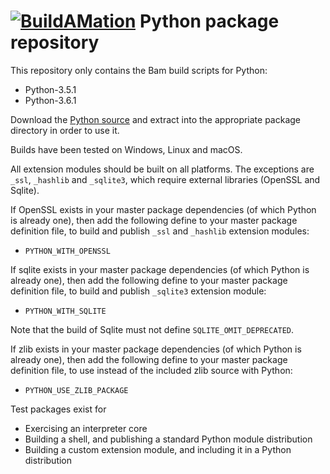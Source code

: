 # [![BuildAMation](http://buildamation.com/BAM-small.png)](https://github.com/markfinal/BuildAMation) Python package repository

This repository only contains the Bam build scripts for Python:

* Python-3.5.1
* Python-3.6.1

Download the [Python source](https://www.python.org/downloads/) and extract into the appropriate package directory in order to use it.

Builds have been tested on Windows, Linux and macOS.

All extension modules should be built on all platforms.
The exceptions are `_ssl`, `_hashlib` and `_sqlite3`, which require external libraries (OpenSSL and Sqlite).

If OpenSSL exists in your master package dependencies (of which Python is already one), then add the following define to your master package definition file, to build and publish `_ssl` and `_hashlib` extension modules:
* `PYTHON_WITH_OPENSSL`

If sqlite exists in your master package dependencies (of which Python is already one), then add the following define to your master package definition file, to build and publish `_sqlite3` extension module:
* `PYTHON_WITH_SQLITE`

Note that the build of Sqlite must not define `SQLITE_OMIT_DEPRECATED`.

If zlib exists in your master package dependencies (of which Python is already one), then add the following define to your master package definition file, to use instead of the included zlib source with Python:
* `PYTHON_USE_ZLIB_PACKAGE`

Test packages exist for
* Exercising an interpreter core
* Building a shell, and publishing a standard Python module distribution
* Building a custom extension module, and including it in a Python distribution

